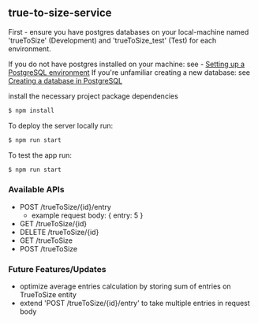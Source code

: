 ## true-to-size-service

First - ensure you have postgres databases on your local-machine named 'trueToSize' (Development) and 'trueToSize_test' (Test) for each environment. 

If you do not have postgres installed on your machine: see - [Setting up a PostgreSQL environment](https://www.tutorialspoint.com/postgresql/postgresql_environment.htm)
If you're unfamiliar creating a new database: see [Creating a database in PostgreSQL](https://www.tutorialspoint.com/postgresql/postgresql_create_database.htm)


install the necessary project package dependencies
```sh
$ npm install
```
To deploy the server locally run:
```sh
$ npm run start
```
To test the app run:
```sh
$ npm run start
```
### Available APIs
- POST /trueToSize/{id}/entry 
  - example request body: { entry: 5 }
- GET /trueToSize/{id}
- DELETE /trueToSize/{id}
- GET /trueToSize
- POST /trueToSize
  
### Future Features/Updates
- optimize average entries calculation by storing sum of entries on TrueToSize entity
- extend 'POST /trueToSize/{id}/entry' to take multiple entries in request body
